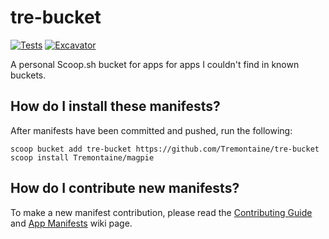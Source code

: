 # tre-bucket

<!-- Uncomment the following line after replacing placeholders -->
[![Tests](https://github.com/Tremontaine/tre-bucket/actions/workflows/ci.yml/badge.svg)](https://github.com/Tremontaine/tre-bucket/actions/workflows/ci.yml) [![Excavator](https://github.com/Tremontaine/tre-bucket/actions/workflows/excavator.yml/badge.svg)](https://github.com/Tremontaine/tre-bucket/actions/workflows/excavator.yml)

A personal Scoop.sh bucket for apps for apps I couldn't find in known buckets.

## How do I install these manifests?

After manifests have been committed and pushed, run the following:

```pwsh
scoop bucket add tre-bucket https://github.com/Tremontaine/tre-bucket
scoop install Tremontaine/magpie
```

## How do I contribute new manifests?

To make a new manifest contribution, please read the [Contributing
Guide](https://github.com/ScoopInstaller/.github/blob/main/.github/CONTRIBUTING.md)
and [App Manifests](https://github.com/ScoopInstaller/Scoop/wiki/App-Manifests)
wiki page.
